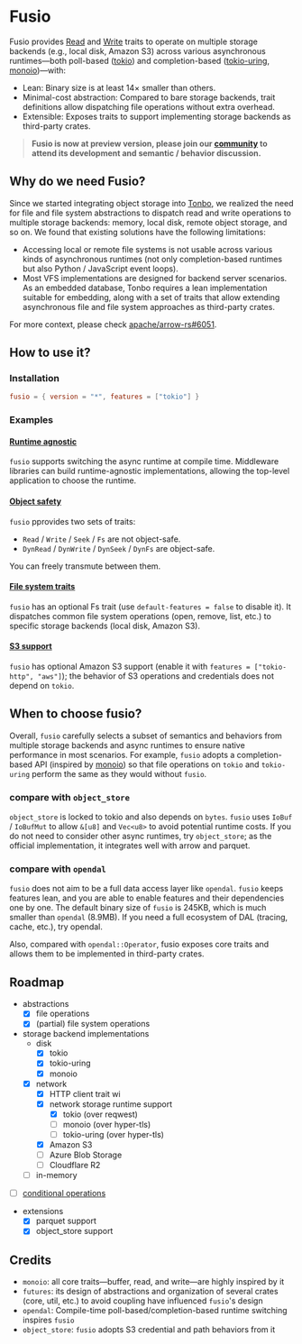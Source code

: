 # Fusio

Fusio provides [Read](https://github.com/tonbo-io/fusio/blob/main/fusio/src/lib.rs#L81) and [Write](https://github.com/tonbo-io/fusio/blob/main/fusio/src/lib.rs#L63) traits to operate on multiple storage backends (e.g., local disk, Amazon S3) across various asynchronous runtimes—both poll-based ([tokio](https://github.com/tokio-rs/tokio)) and completion-based ([tokio-uring](https://github.com/tokio-rs/tokio-uring), [monoio](https://github.com/bytedance/monoio))—with:

- Lean: Binary size is at least 14× smaller than others.
- Minimal-cost abstraction: Compared to bare storage backends, trait definitions allow dispatching file operations without extra overhead.
- Extensible: Exposes traits to support implementing storage backends as third-party crates.

> **Fusio is now at preview version, please join our [community](https://discord.gg/j27XVFVmJM) to attend its development and semantic / behavior discussion.**

## Why do we need Fusio?

Since we started integrating object storage into [Tonbo](https://github.com/tonbo-io/tonbo), we realized the need for file and file system abstractions to dispatch read and write operations to multiple storage backends: memory, local disk, remote object storage, and so on. We found that existing solutions have the following limitations:
- Accessing local or remote file systems is not usable across various kinds of asynchronous runtimes (not only completion-based runtimes but also Python / JavaScript event loops).
- Most VFS implementations are designed for backend server scenarios. As an embedded database, Tonbo requires a lean implementation suitable for embedding, along with a set of traits that allow extending asynchronous file and file system approaches as third-party crates.

For more context, please check [apache/arrow-rs#6051](https://github.com/apache/arrow-rs/issues/6051).

## How to use it?

### Installation
```toml
fusio = { version = "*", features = ["tokio"] }
```

### Examples

#### [Runtime agnostic](https://github.com/tonbo-io/fusio/blob/main/examples/src/multi_runtime.rs)

`fusio` supports switching the async runtime at compile time. Middleware libraries can build runtime-agnostic implementations, allowing the top-level application to choose the runtime.

#### [Object safety](https://github.com/tonbo-io/fusio/blob/main/examples/src/object.rs)

`fusio` pprovides two sets of traits:
- `Read` / `Write` / `Seek` / `Fs` are not object-safe.
- `DynRead` / `DynWrite` / `DynSeek` / `DynFs` are object-safe.

You can freely transmute between them.

#### [File system traits](https://github.com/tonbo-io/fusio/blob/main/examples/src/fs.rs)

`fusio` has an optional Fs trait (use `default-features = false` to disable it). It dispatches common file system operations (open, remove, list, etc.) to specific storage backends (local disk, Amazon S3).

#### [S3 support](https://github.com/tonbo-io/fusio/blob/main/examples/src/s3.rs)

`fusio` has optional Amazon S3 support (enable it with `features = ["tokio-http", "aws"]`); the behavior of S3 operations and credentials does not depend on `tokio`.

## When to choose fusio?

 Overall, `fusio` carefully selects a subset of semantics and behaviors from multiple storage backends and async runtimes to ensure native performance in most scenarios. For example, `fusio` adopts a completion-based API (inspired by [monoio](https://docs.rs/monoio/latest/monoio/io/trait.AsyncReadRent.html)) so that file operations on `tokio` and `tokio-uring`  perform the same as they would without `fusio`.

### compare with `object_store`

`object_store` is locked to tokio and also depends on `bytes`. `fusio` uses `IoBuf` / `IoBufMut` to allow `&[u8]` and `Vec<u8>` to avoid potential runtime costs. If you do not need to consider other async runtimes, try `object_store`; as the official implementation, it integrates well with arrow and parquet.

### compare with `opendal`

`fusio` does not aim to be a full data access layer like `opendal`. `fusio` keeps features lean, and you are able to enable features and their dependencies one by one. The default binary size of `fusio` is 245KB, which is much smaller than `opendal` (8.9MB). If you need a full ecosystem of DAL (tracing, cache, etc.), try opendal.

Also, compared with `opendal::Operator`, fusio exposes core traits and allows them to be implemented in third-party crates.

## Roadmap
- abstractions
  - [x] file operations
  - [x] (partial) file system operations
- storage backend implementations
  - disk
    - [x] tokio
    - [x] tokio-uring
    - [x] monoio
  - [x] network
    - [x] HTTP client trait wi
    - [x] network storage runtime support
      - [x] tokio (over reqwest)
      - [ ] monoio (over hyper-tls)
      - [ ] tokio-uring (over hyper-tls)
    - [x] Amazon S3
    - [ ] Azure Blob Storage
    - [ ] Cloudflare R2
  - [ ] in-memory
- [ ] [conditional operations](https://aws.amazon.com/cn/about-aws/whats-new/2024/08/amazon-s3-conditional-writes/)
- extensions
  - [x] parquet support
  - [x] object_store support

## Credits
- `monoio`: all core traits—buffer, read, and write—are highly inspired by it
- `futures`: its design of abstractions and organization of several crates (core, util, etc.) to avoid coupling have influenced `fusio`'s design
- `opendal`: Compile-time poll-based/completion-based runtime switching inspires `fusio`
- `object_store`: `fusio` adopts S3 credential and path behaviors from it
